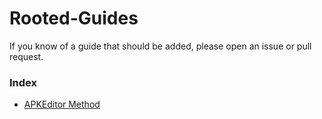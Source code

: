 # Rooted-Guides

If you know of a guide that should be added, please open an issue or pull request.

### Index

- [APKEditor Method](/rooted-guides/APKEditor.md)

